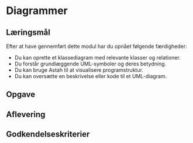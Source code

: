 # Diagrammer


## Læringsmål
Efter at have gennemført dette modul har du opnået følgende færdigheder:

 - Du kan oprette et klassediagram med relevante klasser og relationer.
 - Du forstår grundlæggende UML-symboler og deres betydning.
 - Du kan bruge Astah til at visualisere programstruktur.
 - Du kan oversætte en beskrivelse eller kode til et UML-diagram.
 
## Opgave

## Aflevering

## Godkendelseskriterier
